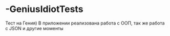 # -GeniusIdiotTests
Тест на Гения) В приложении реализована работа с ООП, так же работа с JSON и другие моменты

